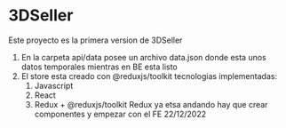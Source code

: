 # 3DSeller
Este proyecto es la primera version de 3DSeller
1. En la carpeta api/data posee un archivo data.json donde esta unos datos temporales mientras en BE esta listo
2. El store esta creado con @reduxjs/toolkit
tecnologias implementadas:
      1. Javascript
      2. React
      3. Redux + @reduxjs/toolkit
Redux ya etsa andando hay que crear componentes y empezar con el FE 22/12/2022

